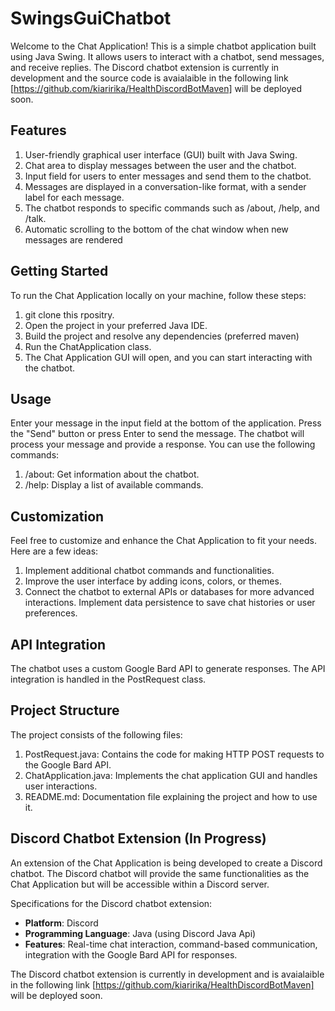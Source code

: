 # SwingsGuiChatbot


Welcome to the Chat Application! This is a simple chatbot application built using Java Swing. It allows users to interact with a chatbot, send messages, and receive replies.
The Discord chatbot extension is currently in development and the source code is avaialaible in the following link [https://github.com/kiaririka/HealthDiscordBotMaven] will be deployed soon.


## Features

 1. User-friendly graphical user interface (GUI) built with Java Swing.
 2.  Chat area to display messages between the user and the chatbot.
 3. Input field for users to enter messages and send them to the
    chatbot. 
 4. Messages are displayed in a conversation-like format, with
    a sender label for each message. 
 5. The chatbot responds to specific
        commands such as /about, /help, and /talk.
 6. Automatic scrolling to
        the bottom of the chat window when new messages are rendered

## Getting Started

  To run the Chat Application locally on your machine, follow these steps:
  
 1. git clone this rpositry.
 2. Open the project in your preferred Java IDE.
 3. Build the project and resolve any dependencies (preferred maven) 
 4. Run the ChatApplication class.
 5. The Chat Application GUI will open, and you can start interacting with the chatbot.
  

## Usage

Enter your message in the input field at the bottom of the application.
Press the "Send" button or press Enter to send the message.
The chatbot will process your message and provide a response.
You can use the following commands:

 1. /about: Get information about the chatbot.
 2. /help: Display a list of available commands.

## Customization

Feel free to customize and enhance the Chat Application to fit your needs. Here are a few ideas:

 1. Implement additional chatbot commands and functionalities.
 2. Improve the user interface by adding icons, colors, or themes.
 3. Connect the chatbot to external APIs or databases for more advanced
    interactions. Implement data persistence to save chat histories or
    user preferences.

## API Integration

The chatbot uses a custom Google Bard API to generate responses. The API integration is handled in the PostRequest class.


## **Project Structure**

The project consists of the following files:

 1. PostRequest.java: Contains the code for making HTTP POST requests to
    the Google Bard API.
 2. ChatApplication.java: Implements the chat application GUI and
    handles user interactions.
 3. README.md: Documentation file explaining the project and how to use
    it.

## Discord Chatbot Extension (In Progress)

An extension of the Chat Application is being developed to create a Discord chatbot. The Discord chatbot will provide the same functionalities as the Chat Application but will be accessible within a Discord server.

Specifications for the Discord chatbot extension:

-   **Platform**: Discord
-   **Programming Language**: Java (using Discord Java Api)
-   **Features**: Real-time chat interaction, command-based communication, integration with the Google Bard API for responses.

The Discord chatbot extension is currently in development and is avaialaible in the  following link [https://github.com/kiaririka/HealthDiscordBotMaven] will be deployed soon.
